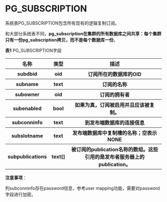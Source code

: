 # PG_SUBSCRIPTION

系统表PG_SUBSCRIPTION包含所有现有的逻辑复制订阅。

和大部分系统表不同，**pg_subscription在集群的所有数据库之间共享：每个集群只有一份pg_subscription拷贝，而不是每个数据库一份**。

**表1** PG_SUBSCRIPTION字段
<table>
    <tr>
        <th>名称</th>
        <th>类型</th>
        <th>描述</th>
    </tr>
    <tr>
        <th>subdbid</th>
        <th>oid</th>
        <th>订阅所在的数据库的OID</th>
    </tr>
    <tr>
        <th>subname</th>
        <th>text</th>
        <th>订阅的名称</th>
    </tr>
    <tr>
        <th>subowner</th>
        <th>oid</th>
        <th>订阅的拥有者</th>
    </tr>
    <tr>
        <th>subenabled</th>
        <th>bool</th>
        <th>如果为真，订阅被启用并且应该被复制。</th>
    </tr>
    <tr>
        <th>subconninfo</th>
        <th>text</th>
        <th>到发布端数据库的连接信息</th>
    </tr>
    <tr>
        <th>subslotname</th>
        <th>text</th>
        <th>发布端数据库中复制槽的名称；空表示 NONE</th>
    </tr>
    <tr>
        <th>subpublications</th>
        <th>text[]</th>
        <th>被订阅的publication名称的数组。这些引用的是发布者服务器上的publication。</th>
    </tr>
</table>

**注意事项**：

列subconninfo存在password信息，参考user mapping功能，需要对password字段进行加密。
